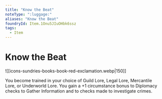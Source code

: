 ```yaml
---
title: "Know the Beat"
noteType: ":luggage:"
aliases: "Know the Beat"
foundryId: Item.1Onu5JIuOHbk6ssz
tags:
  - Item
---
```


# Know the Beat
![[icons-sundries-books-book-red-exclamation.webp|150]]

You become trained in your choice of Guild Lore, Legal Lore, Mercantile Lore, or Underworld Lore. You gain a +1 circumstance bonus to Diplomacy checks to Gather Information and to checks made to investigate crimes.
